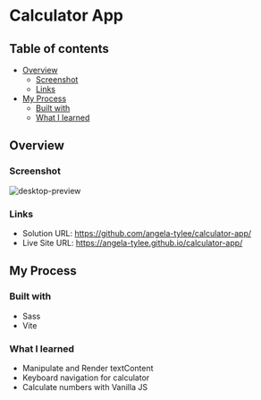 # Calculator App
  
## Table of contents

- [Overview](#overview)
  - [Screenshot](#screenshot)
  - [Links](#links)
- [My Process](#my-process)
  - [Built with](#built-with)
  - [What I learned](#what-i-learned)

## Overview

### Screenshot

![desktop-preview](https://github.com/user-attachments/assets/3deb3c05-507f-45dd-b026-292092741aea)
  
### Links

- Solution URL: https://github.com/angela-tylee/calculator-app/
- Live Site URL: https://angela-tylee.github.io/calculator-app/

## My Process

### Built with

- Sass
- Vite

### What I learned

- Manipulate and Render textContent
- Keyboard navigation for calculator
- Calculate numbers with Vanilla JS

